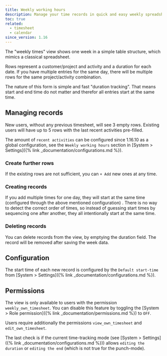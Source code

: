 ```yaml
---
title: Weekly working hours
description: Manage your time records in quick and easy weekly spreadsheet-like view.
toc: true
related:
  - timesheet
  - calendar
since_version: 1.16
---
```


The "weekly times" view shows one week in a simple table structure, which mimics a classical spreadsheet.

Rows represent a customer/project and activity and a duration for each date.
If you have multiple entries for the same day, there will be multiple rows for the same project/activity combination.

The nature of this form is simple and fast "duration tracking". That means start and end time do not matter and therefor 
all entries start at the same time. 

## Managing records 

New users, without any previous timesheet, will see 3 empty rows. 
Existing users will have up to 5 rows with the last recent activities pre-filled.

The amount of `recent activities` can be configured since 1.16.10 as a global configuration, see the `Weekly working hours` 
section in [System > Settings]({% link _documentation/configurations.md %}).

### Create further rows

If the existing rows are not sufficient, you can `+ Add` new ones at any time.

### Creating records

If you add multiple times for one day, they will start at the same time (configured through the above mentioned configuration) . 
There is no way to detect the correct order of times, so instead of guessing start times by sequencing one after another, 
they all intentionally start at the same time.

### Deleting records

You can delete records from the view, by emptying the duration field. The record will be removed after saving the week data.

## Configuration

The start time of each new record is configured by the `Default start-time` from [System > Settings]({% link _documentation/configurations.md %}).

## Permissions

The view is only available to users with the permission `weekly_own_timesheet`. 
You can disable this feature by toggling the [System > Role permission]({% link _documentation/permissions.md %}) to `OFF`.

Users require additionally the permissions `view_own_timesheet` and `edit_own_timesheet`.

The last check is if the current time-tracking mode (see [System > Settings]({% link _documentation/configurations.md %})) 
allows `editing the duration` or `editing the end` (which is not true for the punch-mode).

